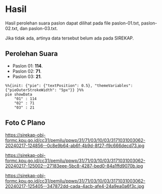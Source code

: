 # Hasil

Hasil perolehan suara paslon dapat dilihat pada file paslon-01.txt, paslon-02.txt, dan paslon-03.txt.

Jika tidak ada, artinya data tersebut belum ada pada SIREKAP.

## Perolehan Suara

 * Paslon 01: **114**.
 * Paslon 02: **71**.
 * Paslon 03: **21**.

```mermaid
%%{init: {"pie": {"textPosition": 0.5}, "themeVariables": {"pieOuterStrokeWidth": "5px"}} }%%
pie showData
    "01" : 114
    "02" : 71
    "03" : 21
```
## Foto C Plano

https://sirekap-obj-formc.kpu.go.id/cc31/pemilu/ppwp/31/71/03/10/03/3171031003062-20240217-124856--0c8e9b64-ab6f-4b9d-8f27-f9c666decd73.jpg

https://sirekap-obj-formc.kpu.go.id/cc31/pemilu/ppwp/31/71/03/10/03/3171031003062-20240217-125002--27183eee-5bc8-4287-bed0-84a1ffd9070b.jpg

https://sirekap-obj-formc.kpu.go.id/cc31/pemilu/ppwp/31/71/03/10/03/3171031003062-20240217-125405--347872dd-cada-4acb-afe4-24a9ea0a6f3c.jpg
